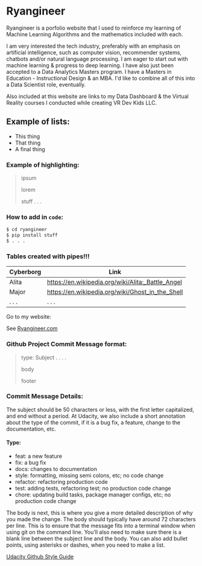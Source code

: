 # Ryangineer

Ryangineer is a porfolio website that I used to reinforce my learning of Machine Learning Algorithms and the mathematics included with each.

 I am very interested the tech industry, preferably with an emphasis on artificial intelligence, such as computer vision, recommender systems, chatbots and/or natural language processing.  I am eager to start out with machine learning & progress to deep learning.  I have also just been accepted to a Data Analytics Masters program.  I have a Masters in Education - Instructional Design & an MBA.  I'd like to combine all of this into a Data Scientist role, eventually.

Also included at this website are links to my Data Dashboard & the Virtual Reality courses I conducted while creating VR Dev Kids LLC.

## Example of lists:
- This thing
- That thing
- A final thing

### Example of highlighting:
> ipsum
>
> lorem
>
> stuff . . .

### How to add in `code`:

```sh
$ cd ryangineer
$ pip install stuff
$ . . .
```

### Tables created with pipes!!!

| Cyberborg | Link |
| --------- | ---- |
| Alita | https://en.wikipedia.org/wiki/Alita:_Battle_Angel |
| Major | https://en.wikipedia.org/wiki/Ghost_in_the_Shell |
| . . . | . . . |

Go to my website:

See [Ryangineer.com](https://www.ryangineer.com/)

### Github Project Commit Message format:
> type: Subject . . . .
>
> body
>
> footer

### Commit Message Details:
The subject should be 50 characters or less, with the first letter capitalized, and end without a period. At Udacity, we also include a short annotation about the type of the commit, if it is a bug fix, a feature, change to the documentation, etc.

#### Type:
- feat: a new feature
- fix: a bug fix
- docs: changes to documentation
- style: formatting, missing semi colons, etc; no code change
- refactor: refactoring production code
- test: adding tests, refactoring test; no production code change
- chore: updating build tasks, package manager configs, etc; no production code change

The body is next, this is where you give a more detailed description of why you made the change. The body should typically have around 72 characters per line. This is to ensure that the message fits into a terminal window when using git on the command line. You’ll also need to make sure there is a blank line between the subject line and the body. You can also add bullet points, using asterisks or dashes, when you need to make a list.

[Udacity Github Style Guide](http://udacity.github.io/git-styleguide/)
